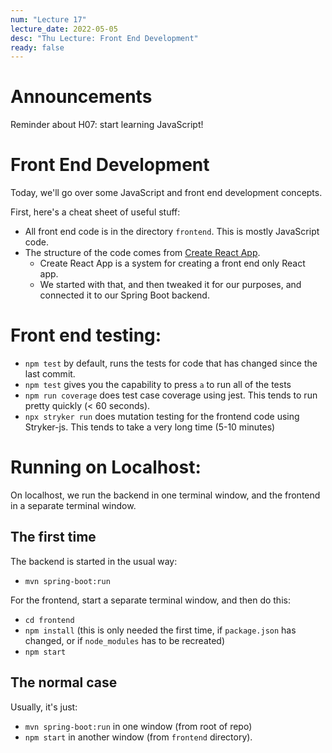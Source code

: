 ```yaml
---
num: "Lecture 17"
lecture_date: 2022-05-05
desc: "Thu Lecture: Front End Development"
ready: false
---
```


# Announcements

Reminder about H07: start learning JavaScript!

# Front End Development

Today, we'll go over some JavaScript and front end development concepts.

First, here's a cheat sheet of useful stuff:


* All front end code is in the directory `frontend`.  This is mostly JavaScript code.
* The structure of the code comes from [Create React App](https://create-react-app.dev/). 
  - Create React App is a system for creating a front end only React app.
  - We started with that, and then tweaked it for our purposes, and connected it to our Spring Boot backend.

# Front end testing:
* `npm test` by default, runs the tests for code that has changed since the last commit.
* `npm test` gives you the capability to press `a` to run all of the tests
* `npm run coverage` does test case coverage using jest.  This tends to run pretty quickly (< 60 seconds).
* `npx stryker run` does mutation testing for the frontend code using Stryker-js.  This tends to take a very long time (5-10 minutes)

# Running on Localhost:

On localhost, we run the backend in one terminal window, and the frontend in a separate terminal window.

## The first time

The backend is started in the usual way:
* `mvn spring-boot:run`

For the frontend, start a separate terminal window, and then do this:
* `cd frontend`
* `npm install` (this is only needed the first time,  if `package.json` has changed, or if `node_modules` has to be recreated)
* `npm start`

## The normal case

Usually, it's just: 
* `mvn spring-boot:run` in one window (from root of repo)
* `npm start` in another window (from `frontend` directory).
